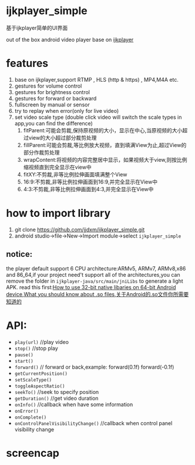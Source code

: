 # ijkplayer_simple
基于ijkplayer简单的UI界面



out of the box android video player base on [ijkplayer](https://github.com/Bilibili/ijkplayer)

# features
1. base on ijkplayer,support RTMP , HLS (http & https) , MP4,M4A etc.
2. gestures for volume control
3. gestures for brightness control
4. gestures for forward or backward
5. fullscreen by manual or sensor
6. try to replay when error(only for live video)
7. set video scale type (double click video will switch the scale types in app,you can find the difference)
    1. fitParent:可能会剪裁,保持原视频的大小，显示在中心,当原视频的大小超过view的大小超过部分裁剪处理
    2. fillParent:可能会剪裁,等比例放大视频，直到填满View为止,超过View的部分作裁剪处理
    3. wrapContent:将视频的内容完整居中显示，如果视频大于view,则按比例缩视频直到完全显示在view中
    4. fitXY:不剪裁,非等比例拉伸画面填满整个View
    5. 16:9:不剪裁,非等比例拉伸画面到16:9,并完全显示在View中
    6. 4:3:不剪裁,非等比例拉伸画面到4:3,并完全显示在View中

# how to import library
 1. git clone https://github.com/jjdxm/ijkplayer_simple.git
 2. android studio->file->New->Import module->select `ijkplayer_simple`
 
## notice:
 the player default support 6 CPU architecture:ARMv5, ARMv7, ARMv8,x86 and 86_64,if your project need't support all of the architectures,you can remove the folder in `ijkplayer-java/src/main/jniLibs` to generate a light APK.
 read this first:[How to use 32-bit native libaries on 64-bit Android device](http://stackoverflow.com/questions/30782848/how-to-use-32-bit-native-libaries-on-64-bit-android-device),[What you should know about .so files](http://ph0b.com/android-abis-and-so-files/),[关于Android的.so文件你所需要知道的](http://www.jianshu.com/p/cb05698a1968)



# API:
* `play(url)` //play video
* `stop()` //stop play
* `pause()`
* `start()` 
* `forward()` // forward or back,example: forward(0.1f) forward(-0.1f)
* `getCurrentPosition()`
* `setScaleType()`
* `toggleAspectRatio()`
* `seekTo()` //seek to specify position
* `getDuration()` //get video duration
* `onInfo()` //callback when have some information
* `onError()` 
* `onComplete()`
* `onControlPanelVisibilityChange()` //callback when control panel visibility change
# screencap
